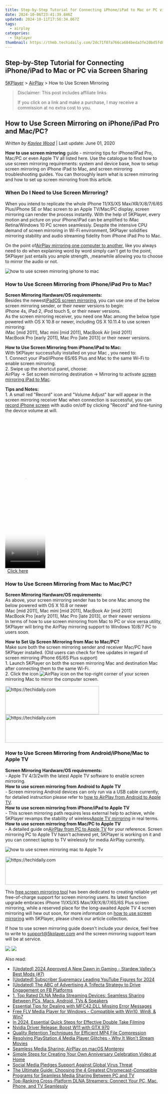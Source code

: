 ```yaml
---
title: Step-by-Step Tutorial for Connecting iPhone/iPad to Mac or PC via Screen Sharing
date: 2024-10-06T23:41:39.846Z
updated: 2024-10-11T17:56:34.067Z
tags:
  - airplay
categories:
  - 5kplayer
thumbnail: https://thmb.techidaily.com/2dc71f07a766ca604beda3fe20bd5fd81321c87e0ac1f0a29af15d53f14e15af.jpg
---
```


## Step-by-Step Tutorial for Connecting iPhone/iPad to Mac or PC via Screen Sharing

[5KPlayer](https://tools.techidaily.com/5kplayer/products/) \> [AirPlay](https://tools.techidaily.com/5kplayer/airplay/) \> How to Use Screen Mirroring

>  Disclaimer: This post includes affiliate links
>
>  If you click on a link and make a purchase, I may receive a commission at no extra cost to you.
>

## How to Use Screen Mirroring on iPhone/iPad Pro and Mac/PC?

 _Written by [Kaylee Wood](https://www.quora.com/profile/Amanda-Hu-21)_ | Last update: June 01, 2020

**How to use screen mirroring** guide - mirroring tips for iPhone/iPad Pro, Mac/PC or even Apple TV all listed here. Use the catalogue to find how to use screen mirroring requirements: system and device base, how to setup screen mirroring on iPhone iPad to Mac, and screen mirroring troubleshooting guides. You can thoroughly learn what is screen mirroring and how to set up screen mirroring from this article.

### When Do I Need to Use Screen Mirroring?

When you intend to replicate the whole iPhone 11/XS/XS Max/XR/X/8/7/6/6S Plus/iPhone SE or Mac screen to an Apple TV/Mac/PC display, screen mirroring can render the process instantly. With the help of 5KPlayer, every motion and picture on your iPhone/iPad can be amplified to iMac Retina/Windows 10 PC screen seamlessly. Despite the intensive CPU demand of screen mirroring in Wi-Fi environment, 5KPlayer solidifies mirroring stability and audio streaming fidelity from iPhone iPad Pro to Mac.

On the point of[AirPlay mirroring one computer to another](https://tools.techidaily.com/5kplayer/airplay/), like you always need to do when explaining word by word simply can't get to the point, 5KPlayer just entails you ample strength, ,meanwhile allowing you to choose to mirror the audio or not.

![how to use screen mirroring iphone to mac](https://www.5kplayer.com/airplay/img/airplay-mirroring-record.png) 

###  How to Use Screen Mirroring from iPhone/iPad Pro to Mac?

**Screen Mirroring Hardware/OS requirements:**  
Besides the newest[iPadOS screen mirroring](https://tools.techidaily.com/5kplayer/airplay/), you can use one of the below screen mirroring sender, or their newer versions to begin:  
 iPhone 4s, iPad 2, iPod touch 5, or their newer versions.  
 As the screen mirroring receiver, you need one Mac among the below type powered with OS X 10.8 or newer, including OS X 10.11.4 to use screen mirroring:  
 iMac \[mid 2011\], Mac mini \[mid 2011\], MacBook Air \[mid 2011\]  
 MacBook Pro \[early 2011\], Mac Pro \[late 2013\] or their newer versions.

**How to Use Screen Mirroring from iPhone/iPad to Mac:**  
 With 5KPlayer successfully installed on your Mac , you need to:  
 1\. Connect your iPad/iPhone 6S/6S Plus and Mac to the same Wi-Fi to enable screen mirroring.  
 2\. Swipe up the shortcut panel, choose:   
 AirPlay -> Set screen mirroring destination -> Mirroring to activate [screen mirroring iPad to Mac](https://tools.techidaily.com/5kplayer/airplay/).

**Tips and Notes:**  
 1\. A small red "Record" icon and "Volume Adjust" bar will appear in the screen mirroring receiver Mac when connection is successful, you can [record iPhone screen](https://tools.techidaily.com/5kplayer/airplay/) with audio on/off by clicking "Record" and fine-tuning the device volume at will.

<!-- affiliate ads begin -->
<span id="1976998">
					<video width="128" height="480" style="cursor:pointer"
           poster="//a.impactradius-go.com/display-clicktoplayimage/1976998.png"
           onclick="if(!this.playClicked){this.play();this.setAttribute('controls',true);this.playClicked=true;}">
	   <source src="//a.impactradius-go.com/display-ad/22993-1976998">
	   <img src="//a.impactradius-go.com/display-clicktoplayimage/1976998.png" style="border: none; height: 100%; width: 100%; object-fit: contain">
	</video>
	<div style="width:80px;text-align:center"><a href="javascript:window.open(decodeURIComponent('https%3A%2F%2Fhomestyler.sjv.io%2Fc%2F5597632%2F1976998%2F22993'), '_blank');void(0);">Click here</a></div>
</span>
<img height="0" width="0" src="https://imp.pxf.io/i/5597632/1976998/22993" style="position:absolute;visibility:hidden;" border="0" />
<!-- affiliate ads end -->

###  How to Use Screen Mirroring from Mac to Mac/PC?

**Screen Mirroring Hardware/OS requirements:**  
As above, your screen mirroring sender has to be one Mac among the below powered with OS X 10.8 or newer  
iMac \[mid 2011\], Mac mini \[mid 2011\], MacBook Air \[mid 2011\]  
MacBook Pro \[early 2011\], Mac Pro \[late 2013\], or their newer versions  
In terms of how to use screen mirroring from Mac to PC or vice versa utility, 5KPlayer will bring the AirPlay mirroring support to Windows 10/8/7 PC to users soon.

**How to Set Up Screen Mirroring from Mac to Mac/PC?**  
Make sure both the screen mirroring sender and receiver Mac/PC have 5KPlayer installed. (Old users can check for free updates in regard of screen mirroring iPhone 6S/6S Plus support)  
 1\. Launch 5KPlayer on both the screen mirroring Mac and destination Mac after connecting them to the same Wi-Fi.  
 2\. Click the icon ![AirPlay icon](https://www.5kplayer.com/airplay/../img/a03.png) on the top-right corner of your screen mirroring Mac to mirror the computer screen.

<!-- affiliate ads begin -->
<a href="https://aligracehair.sjv.io/c/5597632/1925565/19272" target="_top" id="1925565">
  <img src="//a.impactradius-go.com/display-ad/19272-1925565" border="0" alt="https://techidaily.com" width="300" height="90"/>
</a>
<img height="0" width="0" src="https://aligracehair.sjv.io/i/5597632/1925565/19272" style="position:absolute;visibility:hidden;" border="0" />
<!-- affiliate ads end -->

<!-- affiliate ads begin -->
<a href="https://unicoeye.pxf.io/c/5597632/2134494/18498" target="_top" id="2134494">
  <img src="//a.impactradius-go.com/display-ad/18498-2134494" border="0" alt="https://techidaily.com" width="721" height="90"/>
</a>
<img height="0" width="0" src="https://unicoeye.pxf.io/i/5597632/2134494/18498" style="position:absolute;visibility:hidden;" border="0" />
<!-- affiliate ads end -->

###  How to Use Screen Mirroring from Android/iPhone/Mac to Apple TV

**Screen Mirroring Hardware/OS requirements:**  
 \- Apple TV 4/3/2with the latest Apple TV software to enable screen mirroring.  
**How to use screen mirroring from Android to Apple TV**  
 \- Screen mirroring Android devices can only run via a USB cable currently, for detailed instruction please refer to [how to AirPlay from Android to Apple TV](https://tools.techidaily.com/5kplayer/airplay/).   
**How to use screen mirroring from iPhone/iPad to Apple TV**  
 \- This screen mirroring path requires less external help to achieve, while 5KPlayer revamps the stability of wireless[Apple TV mirroring](https://tools.techidaily.com/5kplayer/airplay/) in real terms.   
**How to use screen mirroring from Mac/PC to Apple TV**  
 \- A detailed guide on[AirPlay from PC to Apple TV](https://tools.techidaily.com/5kplayer/airplay/) for your reference. Screen mirroring PC to Apple TV hasn't achieved yet, 5KPlayer is working on it and you can connect laptop to TV wirelessly for media AirPlay currently.

![how to use screen mirroring mac to Apple Tv](https://www.5kplayer.com/airplay/img/airplay-screen-mirroring.png) 

<!-- affiliate ads begin -->
<a href="https://appsumo.8odi.net/c/5597632/2100527/7443" target="_top" id="2100527">
  <img src="//a.impactradius-go.com/display-ad/7443-2100527" border="0" alt="https://techidaily.com" width="728" height="90"/>
</a>
<img height="0" width="0" src="https://appsumo.8odi.net/i/5597632/2100527/7443" style="position:absolute;visibility:hidden;" border="0" />
<!-- affiliate ads end -->

This [free screen mirroring tool](https://tools.techidaily.com/5kplayer/airplay/) has been dedicated to creating reliable yet free-of-charge support for screen mirroring users. Its latest function upgrade embraces iPhone 11/XS/XS Max/XR/X/8/7/6S/6S Plus screen mirroring, while a reserved place for the long-awaited Apple TV 4 screen mirroring will hew out soon, for more information on [how to use screen mirroring](https://tools.techidaily.com/5kplayer/airplay/) with 5KPlayer, please check our article collection.

If how to use screen mirroring guide doesn't include your device, feel free to write to [support@5kplayer.com](https://tools.techidaily.com/5kplayer/airplay/) and the screen mirroring support team will be at service.

[![](https://www.5kplayer.com/airplay/../button/freedownwhitewin.png)](https://tools.techidaily.com/5kplayer/products/) [![](https://www.5kplayer.com/airplay/../button/freedownbackmac.png)](https://tools.techidaily.com/5kplayer/products/)

<ins class="adsbygoogle"
     style="display:block"
     data-ad-format="autorelaxed"
     data-ad-client="ca-pub-7571918770474297"
     data-ad-slot="1223367746"></ins>

<ins class="adsbygoogle"
     style="display:block"
     data-ad-client="ca-pub-7571918770474297"
     data-ad-slot="8358498916"
     data-ad-format="auto"
     data-full-width-responsive="true"></ins>

<span class="atpl-alsoreadstyle">Also read:</span>
<div><ul>
<li><a href="https://remote-screen-capture.techidaily.com/updated-2024-approved-a-new-dawn-in-gaming-stardew-valleys-best-mods-7/"><u>[Updated] 2024 Approved A New Dawn in Gaming - Stardew Valley's Best Mods (#7)</u></a></li>
<li><a href="https://youtube-data.techidaily.com/ed-subscriber-supremacy-leading-youtube-figures-for-2024/"><u>[Updated] Subscriber Supremacy Leading YouTube Figures for 2024</u></a></li>
<li><a href="https://facebook-video-recording.techidaily.com/updated-the-abc-of-advertising-a-trifecta-strategy-to-drive-engagement-on-fb-platforms/"><u>[Updated] The ABC of Advertising A Trifecta Strategy to Drive Engagement on FB Platforms</u></a></li>
<li><a href="https://media-tips.techidaily.com/1-top-rated-dlna-media-streaming-devices-seamless-sharing-between-pcs-macs-android-tvs-and-speakers/"><u>1. Top Rated DLNA Media Streaming Devices: Seamless Sharing Between PCs, Macs, Android, TVs & Speakers</u></a></li>
<li><a href="https://tech-renaissance.techidaily.com/essential-tips-for-dealing-with-mfc42dll-missing-error-messages/"><u>Essential Tips for Dealing with MFC42.DLL Missing Error Messages</u></a></li>
<li><a href="https://media-tips.techidaily.com/free-flv-media-player-for-windows-compatible-with-win10-win8-and-win7/"><u>Free FLV Media Player for Windows - Compatible with Win10, Win8, & Win7</u></a></li>
<li><a href="https://youtube-video-recordings.techidaily.com/in-2024-essential-quick-steps-for-effective-double-take-filming/"><u>In 2024, Essential Quick Steps for Effective Double Take Filming</u></a></li>
<li><a href="https://driver-install.techidaily.com/nvidia-driver-release-boost-w11-with-gtx-970/"><u>Nvidia Driver Release: Boost W11 with GTX 970</u></a></li>
<li><a href="https://some-guidance.techidaily.com/quality-retention-techniques-for-efficient-mp4-file-compression/"><u>Quality Retention Techniques for Efficient MP4 File Compression</u></a></li>
<li><a href="https://media-tips.techidaily.com/resolving-playstation-4-media-player-glitches-why-it-wont-stream-movies/"><u>Resolving PlayStation 4 Media Player Glitches - Why It Won't Stream Movies</u></a></li>
<li><a href="https://media-tips.techidaily.com/seamless-media-sharing-airplay-on-macos-monterey/"><u>Seamless Media Sharing: AirPlay on macOS Monterey</u></a></li>
<li><a href="https://fox-pages.techidaily.com/simple-steps-for-creating-your-own-anniversary-celebration-video-at-home/"><u>Simple Steps for Creating Your Own Anniversary Celebration Video at Home</u></a></li>
<li><a href="https://facebook.techidaily.com/social-media-pledges-support-against-global-virus-threat/"><u>Social Media Pledges Support Against Global Virus Threat</u></a></li>
<li><a href="https://media-tips.techidaily.com/the-ultimate-guide-choosing-the-4-greatest-chromecast-compatible-programs-for-seamless-media-sharing-between-pc-and-tv/"><u>The Ultimate Guide: Choosing the 4 Greatest Chromecast-Compatible Programs for Seamless Media Sharing Between PC and TV</u></a></li>
<li><a href="https://media-tips.techidaily.com/top-ranking-cross-platform-dlna-streamers-connect-your-pc-mac-phone-and-tv-seamlessly/"><u>Top-Ranking Cross-Platform DLNA Streamers: Connect Your PC, Mac, Phone, and TV Seamlessly</u></a></li>
</ul></div>

